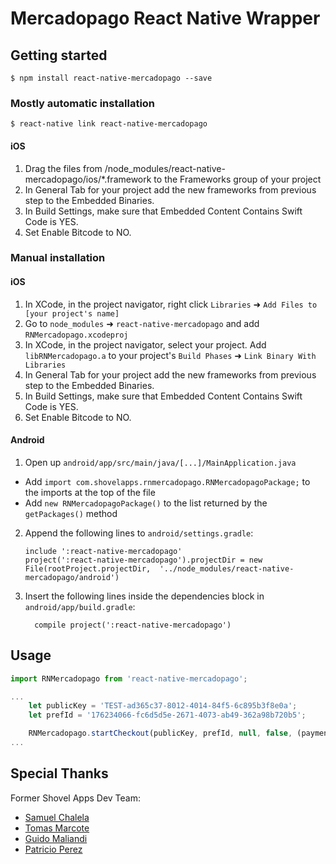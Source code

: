 # Mercadopago React Native Wrapper

## Getting started

`$ npm install react-native-mercadopago --save`

### Mostly automatic installation

`$ react-native link react-native-mercadopago`

#### iOS

1. Drag the files from /node_modules/react-native-mercadopago/ios/*.framework to the Frameworks group of your project
2. In General Tab for your project add the new frameworks from previous step to the Embedded Binaries.
3. In Build Settings, make sure that Embedded Content Contains Swift Code is YES.
4. Set Enable Bitcode to NO.

### Manual installation


#### iOS

1. In XCode, in the project navigator, right click `Libraries` ➜ `Add Files to [your project's name]`
2. Go to `node_modules` ➜ `react-native-mercadopago` and add `RNMercadopago.xcodeproj`
3. In XCode, in the project navigator, select your project. Add `libRNMercadopago.a` to your project's `Build Phases` ➜ `Link Binary With Libraries`
4. In General Tab for your project add the new frameworks from previous step to the Embedded Binaries.
5. In Build Settings, make sure that Embedded Content Contains Swift Code is YES.
6. Set Enable Bitcode to NO.


#### Android

1. Open up `android/app/src/main/java/[...]/MainApplication.java`
  - Add `import com.shovelapps.rnmercadopago.RNMercadopagoPackage;` to the imports at the top of the file
  - Add `new RNMercadopagoPackage()` to the list returned by the `getPackages()` method
2. Append the following lines to `android/settings.gradle`:
  	```
  	include ':react-native-mercadopago'
  	project(':react-native-mercadopago').projectDir = new File(rootProject.projectDir, 	'../node_modules/react-native-mercadopago/android')
  	```
3. Insert the following lines inside the dependencies block in `android/app/build.gradle`:
  	```
      compile project(':react-native-mercadopago')
  	```


## Usage
```javascript
import RNMercadopago from 'react-native-mercadopago';

...
    let publicKey = 'TEST-ad365c37-8012-4014-84f5-6c895b3f8e0a';
    let prefId = '176234066-fc6d5d5e-2671-4073-ab49-362a98b720b5';

    RNMercadopago.startCheckout(publicKey, prefId, null, false, (payment) => { this._success(payment)}, (error) => { this._failure(error) });
...
```

## Special Thanks

Former Shovel Apps Dev Team:

- [Samuel Chalela](https://github.com/schalela)
- [Tomas Marcote](https://github.com/tmarcote)
- [Guido Maliandi](https://github.com/gmaliandi)
- [Patricio Perez](https://github.com/pato12)
